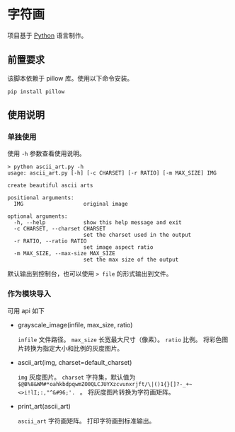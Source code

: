 # 字符画

项目基于 [Python](https://www.python.org/) 语言制作。

## 前置要求

该脚本依赖于 pillow 库。使用以下命令安装。

```
pip install pillow
```

## 使用说明

### 单独使用

使用 `-h` 参数查看使用说明。

```
> python ascii_art.py -h
usage: ascii_art.py [-h] [-c CHARSET] [-r RATIO] [-m MAX_SIZE] IMG

create beautiful ascii arts

positional arguments:
  IMG                   original image

optional arguments:
  -h, --help            show this help message and exit
  -c CHARSET, --charset CHARSET
                        set the charset used in the output
  -r RATIO, --ratio RATIO
                        set image aspect ratio
  -m MAX_SIZE, --max-size MAX_SIZE
                        set the max size of the output
```

默认输出到控制台，也可以使用 `> file` 的形式输出到文件。

### 作为模块导入

可用 api 如下

- grayscale_image(infile, max_size, ratio)

    `infile` 文件路径。
    `max_size` 长宽最大尺寸（像素）。
    `ratio` 比例。
    将彩色图片转换为指定大小和比例的灰度图片。

- ascii_art(img, charset=default_charset)
  
    `img` 灰度图片。
    `charset` 字符集，默认值为 `$@B%8&WM#*oahkbdpqwmZO0QLCJUYXzcvunxrjft/\|()1{}[]?-_+~<>i!lI;:,"^&#96;'. ` 。
    将灰度图片转换为字符画矩阵。

- print_art(ascii_art)

    `ascii_art` 字符画矩阵。
    打印字符画到标准输出。
